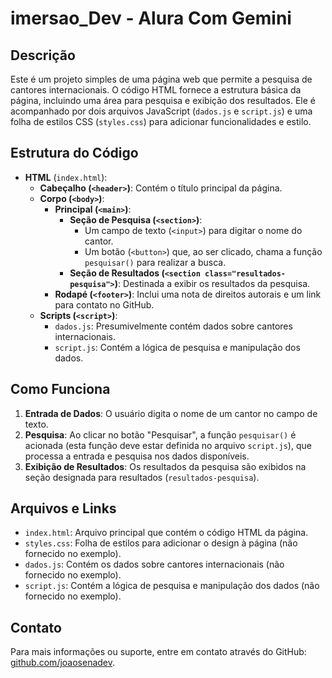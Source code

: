 # imersao_Dev - Alura Com Gemini

## Descrição

Este é um projeto simples de uma página web que permite a pesquisa de cantores internacionais. O código HTML fornece a estrutura básica da página, incluindo uma área para pesquisa e exibição dos resultados. Ele é acompanhado por dois arquivos JavaScript (`dados.js` e `script.js`) e uma folha de estilos CSS (`styles.css`) para adicionar funcionalidades e estilo.

## Estrutura do Código

- **HTML** (`index.html`):
  - **Cabeçalho (`<header>`)**: Contém o título principal da página.
  - **Corpo (`<body>`)**:
    - **Principal (`<main>`)**:
      - **Seção de Pesquisa (`<section>`)**:
        - Um campo de texto (`<input>`) para digitar o nome do cantor.
        - Um botão (`<button>`) que, ao ser clicado, chama a função `pesquisar()` para realizar a busca.
      - **Seção de Resultados (`<section class="resultados-pesquisa">`)**: Destinada a exibir os resultados da pesquisa.
    - **Rodapé (`<footer>`)**: Inclui uma nota de direitos autorais e um link para contato no GitHub.
  - **Scripts (`<script>`)**:
    - `dados.js`: Presumivelmente contém dados sobre cantores internacionais.
    - `script.js`: Contém a lógica de pesquisa e manipulação dos dados.

## Como Funciona

1. **Entrada de Dados**: O usuário digita o nome de um cantor no campo de texto.
2. **Pesquisa**: Ao clicar no botão "Pesquisar", a função `pesquisar()` é acionada (esta função deve estar definida no arquivo `script.js`), que processa a entrada e pesquisa nos dados disponíveis.
3. **Exibição de Resultados**: Os resultados da pesquisa são exibidos na seção designada para resultados (`resultados-pesquisa`).

## Arquivos e Links

- `index.html`: Arquivo principal que contém o código HTML da página.
- `styles.css`: Folha de estilos para adicionar o design à página (não fornecido no exemplo).
- `dados.js`: Contém os dados sobre cantores internacionais (não fornecido no exemplo).
- `script.js`: Contém a lógica de pesquisa e manipulação dos dados (não fornecido no exemplo).

## Contato

Para mais informações ou suporte, entre em contato através do GitHub: [github.com/joaosenadev](https://github.com/joaosenadev).